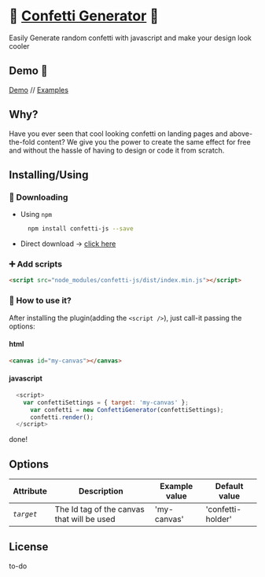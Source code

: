 # 🎉 <a href="https://agezao.github.io/confetti-js" target="_blank">Confetti Generator</a> 🎉
Easily Generate random confetti with javascript and make your design look cooler

## Demo 🚀
<a href="https://agezao.github.io/confetti-js" target="_blank">Demo</a> // <a href="https://agezao.github.io/confetti-js/examples" target="_blank">Examples</a>

## Why?
Have you ever seen that cool looking confetti on landing pages and above-the-fold content? We give you the power to create the same effect for free and without the hassle of having to design or code it from scratch.

## Installing/Using
### 📲 Downloading
- Using `npm`

    ```bash
      npm install confetti-js --save
    ```

- Direct download -> [click here](https://github.com/agezao/confetti-js/archive/master.zip)

### ➕ Add scripts

```html
<script src="node_modules/confetti-js/dist/index.min.js"></script>
```

### 🤔 How to use it?
After installing the plugin(adding the ``<script />``), just call-it passing the options:
#### html
```html
<canvas id="my-canvas"></canvas>
```

#### javascript
```javascript
  <script>
    var confettiSettings = { target: 'my-canvas' };
      var confetti = new ConfettiGenerator(confettiSettings);
      confetti.render();
  </script>
```
done!

## Options

| Attribute | Description | Example value | Default value |
|---------------------------|-------------|---------------|---------|
| *`target`* | The Id tag of the canvas that will be used | 'my-canvas' | 'confetti-holder' |

## License
to-do
